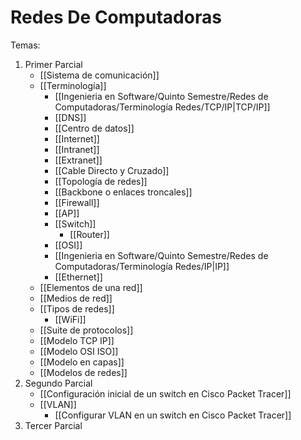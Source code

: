 # Redes De Computadoras

Temas:
1. Primer Parcial
	- [[Sistema de comunicación]]
	- [[Terminología]]
		- [[Ingenieria en Software/Quinto Semestre/Redes de Computadoras/Terminología Redes/TCP/IP|TCP/IP]]
		- [[DNS]]
		- [[Centro de datos]]
		- [[Internet]]
		- [[Intranet]]
		- [[Extranet]]
		- [[Cable Directo y Cruzado]]
		- [[Topología de redes]]
		- [[Backbone o enlaces troncales]]
		- [[Firewall]]
		- [[AP]]
		- [[Switch]]
			- [[Router]]
		- [[OSI]]
		- [[Ingenieria en Software/Quinto Semestre/Redes de Computadoras/Terminología Redes/IP|IP]]
		- [[Ethernet]]
	- [[Elementos de una red]]
	- [[Medios de red]]
	- [[Tipos de redes]]
		- [[WiFi]]
	- [[Suite de protocolos]]
	- [[Modelo TCP IP]]
	- [[Modelo OSI ISO]]
	- [[Modelo en capas]]
	- [[Modelos de redes]]
2. Segundo Parcial
	- [[Configuración inicial de un switch en Cisco Packet Tracer]]
	- [[VLAN]]
		- [[Configurar VLAN en un switch en Cisco Packet Tracer]]
1. Tercer Parcial